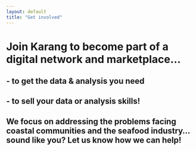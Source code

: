 ```yaml
---
layout: default
title: "Get involved"
---
```


# Join Karang to become part of a digital network and marketplace…

## - to get the data & analysis you need

## - to sell your data or analysis skills!

## We focus on addressing the problems facing coastal communities and the seafood industry… sound like you? Let us know how we can help!
